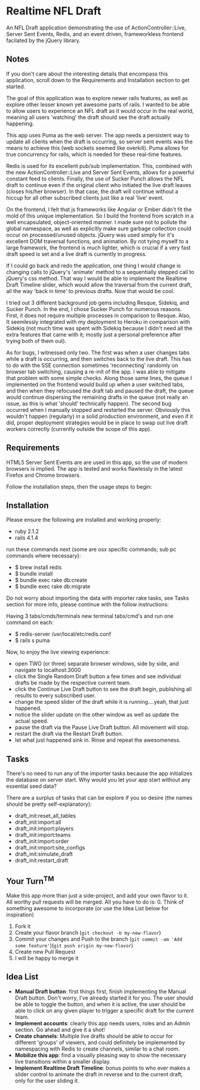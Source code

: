 # Realtime NFL Draft

An NFL Draft application demonstrating the use of ActionController::Live, Server Sent Events, Redis, and an event driven, frameworkless frontend facilated by the jQuery library.

## Notes

If you don't care about the interesting details that encompass this application, scroll down to the Requirements and Installation section to get started.

The goal of this application was to explore newer rails features, as well as
explore other lesser known yet awesome parts of rails. I wanted to be able
to allow users to experience an NFL draft as it would occur in the real world,
meaning all users 'watching' the draft should see the draft actually happening.

This app uses Puma as the web server. The app needs a persistent way to update all clients when the draft is occurring, so server sent events was the means to achieve this (web sockets seemed like overkill). Puma allows for true concurrency for rails, which is needed for these real-time features.

Redis is used for its excellent pub/sub implementation. This, combined with the new ActionController::Live and Server Sent Events, allows for a powerful constant feed to clients. Finally, the use of Sucker Punch allows the NFL draft to continue even if the original client who initiated the live draft leaves (closes his/her browser). In that case, the draft will continue without a hiccup for all other subscribed clients just like a real 'live' event.

On the frontend, I felt that js frameworks like Angular or Ember didn't fit the mold of this unique implementation. So I build the frontend from scratch in a well encapsulated, object-oriented manner. I made sure not to pollute the global namespace, as well as explicitly make sure garbage collection could occur on processed/unused objects. jQuery was used simply for it's excellent DOM traversal functions, and animation. By not tying myself to a large framework, the frontend is much lighter, which is crucial if a very fast draft speed is set and a live draft is currently in progress.

If I could go back and redo the application, one thing I would change is changing calls to jQuery's 'animate' method to a sequentially stepped call to jQuery's css method. That way I would be able to implement the Realtime Draft Timeline slider, which would allow the traversal from the current draft, all the way 'back in time' to previous drafts. Now that would be cool.

I tried out 3 different background job gems including Resque, Sidekiq, and Sucker Punch. In the end, I chose Sucker Punch for numerous reasons. First, it does not require multiple processes in comparison to Resque. Also, It seemlessly integrated with my deployment to Heroku in comparison with Sidekiq (not much time was spent with Sidekiq because I didn't need all the extra features that came with it; mostly just a personal preference after trying both of them out).

As for bugs, I witnessed only two. The first was when a user changes tabs while a draft is occurring, and then switches back to the live draft. This has to do with the SSE connection sometimes 'reconnecting' randomly on browser tab switching, causing a re-init of the app. I was able to mitigate that problem with some simple checks. Along those same lines, the queue I implemented on the frontend would build up when a user switched tabs, and then when they refocused the draft tab and paused the draft, the queue would continue dispersing the remaining drafts in the queue (not really an issue, as this is what 'should' technically happen). The second bug occurred when I manually stopped and restarted the server. Obviously this wouldn't happen (regularly) in a solid production environment, and even if it did, proper deployment strategies would be in place to swap out live draft workers correctly (currently outside the scope of this app).

## Requirements
HTML5 Server Sent Events are are used in this app, so the use of modern browsers is implied. The app is tested and works flawlessly in the latest Firefox and Chrome browsers.

Follow the installation steps, then the usage steps to begin:

## Installation

Please ensure the following are installed and working properly:
  * ruby 2.1.2
  * rails 4.1.4

run these commands next (some are osx specific commands; sub pc commands where necessary):
  * $ brew install redis
  * $ bundle install
  * $ bundle exec rake db:create
  * $ bundle exec rake db:migrate

Do not worry about importing the data with importer rake tasks, see Tasks section for more info, please continue with the follow instructions:

Having 3 tabs/cmds/terminals new terminal tabs/cmd's and run one command on each:
  * $ redis-server /usr/local/etc/redis.conf
  * $ rails s puma

Now, to enjoy the live viewing experience:
  * open TWO (or three) separate browser windows, side by side, and navigate to localhost:3000
  * click the Single Random Draft button a few times and see individual drafts be made by the respective current team.
  * click the Continue Live Draft button to see the draft begin, publishing all results to every subscribed user.
  * change the speed slider of the draft while it is running....yeah, that just happened.
  * notice the slider update on the other window as well as update the actual speed.
  * pause the draft via the Pause Live Draft button. All movement will stop.
  * restart the draft via the Restart Draft button.
  * let what just happened sink in. Rinse and repeat the awesomeness.

## Tasks

There's no need to run any of the importer tasks because the app initializes the database on server start. Why would you let your app start without any essential seed data? 

There are a surplus of tasks that can be explore if you so desire (the names should be pretty self-explanatory):

* draft_init:reset_all_tables
* draft_init:import:all
* draft_init:import:players
* draft_init:import:teams
* draft_init:import:order
* draft_init:import:site_configs
* draft_init:simulate_draft
* draft_init:restart_draft


## Your Turn<sup>TM</sup>

Make this app more than just a side-project, and add your own flavor to it. All worthy pull requests will be merged. All you have to do is:
0. Think of something awesome to incorporate (or use the Idea List below for inspiration)
1. Fork it
2. Create your flavor branch (`git checkout -b my-new-flavor`)
3. Commit your changes and Push to the branch (`git commit -am 'Add some feature'`)(`git push origin my-new-flavor`)
4. Create new Pull Request
5. I will be happy to merge it

## Idea List
* **Manual Draft button**: first things first, finish implementing the Manual Draft button. Don't worry, I've already started it for you. The user should be able to toggle the button, and when it is active, the user should be able to click on any given player to trigger a specific draft for the current team.
* **Implement accounts**: clearly this app needs users, roles and an Admin section. Go ahead and give it a shot!
* **Create channels**: Multiple live drafts should be able to occur for different 'groups' of viewers, and could definitely be implemented by namespacing with Redis to create channels, similar to a chat room.
* **Mobilize this app**: find a visually pleasing way to show the necessary live transitions within a smaller display.
* **Implement Realtime Draft Timeline**: bonus points to who ever makes a slider control to animate the draft in reverse and to the current draft, only for the user sliding it.
